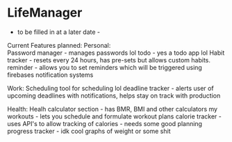 # LifeManager
- to be filled in at a later date -



Current Features planned:
  Personal:  
    Password manager - manages passwords lol
    todo - yes a todo app lol
    Habit tracker - resets every 24 hours, has pre-sets but allows custom habits.
    reminder - allows you to set reminders which will be triggered using firebases notification systems

  Work:
    Scheduling tool for scheduling lol
    deadline tracker - alerts user of upcoming deadlines with notifications, helps stay on track with production

  Health:
    Healh calculator section - has BMR, BMI and other calculators
    my workouts - lets you schedule and formulate workout plans
    calorie tracker - uses API's to allow tracking of calories - needs some good planning
    progress tracker - idk cool graphs of weight or some shit
    
    

